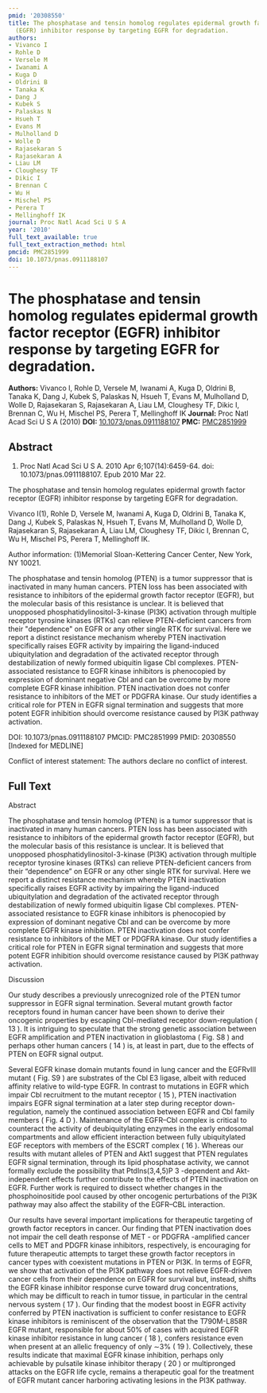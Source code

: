 ```yaml
---
pmid: '20308550'
title: The phosphatase and tensin homolog regulates epidermal growth factor receptor
  (EGFR) inhibitor response by targeting EGFR for degradation.
authors:
- Vivanco I
- Rohle D
- Versele M
- Iwanami A
- Kuga D
- Oldrini B
- Tanaka K
- Dang J
- Kubek S
- Palaskas N
- Hsueh T
- Evans M
- Mulholland D
- Wolle D
- Rajasekaran S
- Rajasekaran A
- Liau LM
- Cloughesy TF
- Dikic I
- Brennan C
- Wu H
- Mischel PS
- Perera T
- Mellinghoff IK
journal: Proc Natl Acad Sci U S A
year: '2010'
full_text_available: true
full_text_extraction_method: html
pmcid: PMC2851999
doi: 10.1073/pnas.0911188107
---
```


# The phosphatase and tensin homolog regulates epidermal growth factor receptor (EGFR) inhibitor response by targeting EGFR for degradation.
**Authors:** Vivanco I, Rohle D, Versele M, Iwanami A, Kuga D, Oldrini B, Tanaka K, Dang J, Kubek S, Palaskas N, Hsueh T, Evans M, Mulholland D, Wolle D, Rajasekaran S, Rajasekaran A, Liau LM, Cloughesy TF, Dikic I, Brennan C, Wu H, Mischel PS, Perera T, Mellinghoff IK
**Journal:** Proc Natl Acad Sci U S A (2010)
**DOI:** [10.1073/pnas.0911188107](https://doi.org/10.1073/pnas.0911188107)
**PMC:** [PMC2851999](https://www.ncbi.nlm.nih.gov/pmc/articles/PMC2851999/)

## Abstract

1. Proc Natl Acad Sci U S A. 2010 Apr 6;107(14):6459-64. doi: 
10.1073/pnas.0911188107. Epub 2010 Mar 22.

The phosphatase and tensin homolog regulates epidermal growth factor receptor 
(EGFR) inhibitor response by targeting EGFR for degradation.

Vivanco I(1), Rohle D, Versele M, Iwanami A, Kuga D, Oldrini B, Tanaka K, Dang 
J, Kubek S, Palaskas N, Hsueh T, Evans M, Mulholland D, Wolle D, Rajasekaran S, 
Rajasekaran A, Liau LM, Cloughesy TF, Dikic I, Brennan C, Wu H, Mischel PS, 
Perera T, Mellinghoff IK.

Author information:
(1)Memorial Sloan-Kettering Cancer Center, New York, NY 10021.

The phosphatase and tensin homolog (PTEN) is a tumor suppressor that is 
inactivated in many human cancers. PTEN loss has been associated with resistance 
to inhibitors of the epidermal growth factor receptor (EGFR), but the molecular 
basis of this resistance is unclear. It is believed that unopposed 
phosphatidylinositol-3-kinase (PI3K) activation through multiple receptor 
tyrosine kinases (RTKs) can relieve PTEN-deficient cancers from their 
"dependence" on EGFR or any other single RTK for survival. Here we report a 
distinct resistance mechanism whereby PTEN inactivation specifically raises EGFR 
activity by impairing the ligand-induced ubiquitylation and degradation of the 
activated receptor through destabilization of newly formed ubiquitin ligase Cbl 
complexes. PTEN-associated resistance to EGFR kinase inhibitors is phenocopied 
by expression of dominant negative Cbl and can be overcome by more complete EGFR 
kinase inhibition. PTEN inactivation does not confer resistance to inhibitors of 
the MET or PDGFRA kinase. Our study identifies a critical role for PTEN in EGFR 
signal termination and suggests that more potent EGFR inhibition should overcome 
resistance caused by PI3K pathway activation.

DOI: 10.1073/pnas.0911188107
PMCID: PMC2851999
PMID: 20308550 [Indexed for MEDLINE]

Conflict of interest statement: The authors declare no conflict of interest.

## Full Text

Abstract

The phosphatase and tensin homolog (PTEN) is a tumor suppressor that is inactivated in many human cancers. PTEN loss has been associated with resistance to inhibitors of the epidermal growth factor receptor (EGFR), but the molecular basis of this resistance is unclear. It is believed that unopposed phosphatidylinositol-3-kinase (PI3K) activation through multiple receptor tyrosine kinases (RTKs) can relieve PTEN-deficient cancers from their “dependence” on EGFR or any other single RTK for survival. Here we report a distinct resistance mechanism whereby PTEN inactivation specifically raises EGFR activity by impairing the ligand-induced ubiquitylation and degradation of the activated receptor through destabilization of newly formed ubiquitin ligase Cbl complexes. PTEN-associated resistance to EGFR kinase inhibitors is phenocopied by expression of dominant negative Cbl and can be overcome by more complete EGFR kinase inhibition. PTEN inactivation does not confer resistance to inhibitors of the MET or PDGFRA kinase. Our study identifies a critical role for PTEN in EGFR signal termination and suggests that more potent EGFR inhibition should overcome resistance caused by PI3K pathway activation.

Discussion

Our study describes a previously unrecognized role of the PTEN tumor suppressor in EGFR signal termination. Several mutant growth factor receptors found in human cancer have been shown to derive their oncogenic properties by escaping Cbl-mediated receptor down-regulation ( 13 ). It is intriguing to speculate that the strong genetic association between EGFR amplification and PTEN inactivation in glioblastoma ( Fig. S8 ) and perhaps other human cancers ( 14 ) is, at least in part, due to the effects of PTEN on EGFR signal output.

Several EGFR kinase domain mutants found in lung cancer and the EGFRvIII mutant ( Fig. S9 ) are substrates of the Cbl E3 ligase, albeit with reduced affinity relative to wild-type EGFR. In contrast to mutations in EGFR which impair Cbl recruitment to the mutant receptor ( 15 ), PTEN inactivation impairs EGFR signal termination at a later step during receptor down-regulation, namely the continued association between EGFR and Cbl family members ( Fig. 4 D ). Maintenance of the EGFR–Cbl complex is critical to counteract the activity of deubiquitylating enzymes in the early endosomal compartments and allow efficient interaction between fully ubiquitylated EGF receptors with members of the ESCRT complex ( 16 ). Whereas our results with mutant alleles of PTEN and Akt1 suggest that PTEN regulates EGFR signal termination, through its lipid phosphatase activity, we cannot formally exclude the possibility that PtdIns(3,4,5)P 3 -dependent and Akt-independent effects further contribute to the effects of PTEN inactivation on EGFR. Further work is required to dissect whether changes in the phosphoinositide pool caused by other oncogenic perturbations of the PI3K pathway may also affect the stability of the EGFR–CBL interaction.

Our results have several important implications for therapeutic targeting of growth factor receptors in cancer. Our finding that PTEN inactivation does not impair the cell death response of MET - or PDGFRA -amplified cancer cells to MET and PDGFR kinase inhibitors, respectively, is encouraging for future therapeutic attempts to target these growth factor receptors in cancer types with coexistent mutations in PTEN or PI3K. In terms of EGFR, we show that activation of the PI3K pathway does not relieve EGFR-driven cancer cells from their dependence on EGFR for survival but, instead, shifts the EGFR kinase inhibitor response curve toward drug concentrations, which may be difficult to reach in tumor tissue, in particular in the central nervous system ( 17 ). Our finding that the modest boost in EGFR activity conferred by PTEN inactivation is sufficient to confer resistance to EGFR kinase inhibitors is reminiscent of the observation that the T790M-L858R EGFR mutant, responsible for about 50% of cases with acquired EGFR kinase inhibitor resistance in lung cancer ( 18 ), confers resistance even when present at an allelic frequency of only ∼3% ( 19 ). Collectively, these results indicate that maximal EGFR kinase inhibition, perhaps only achievable by pulsatile kinase inhibitor therapy ( 20 ) or multipronged attacks on the EGFR life cycle, remains a therapeutic goal for the treatment of EGFR mutant cancer harboring activating lesions in the PI3K pathway.
